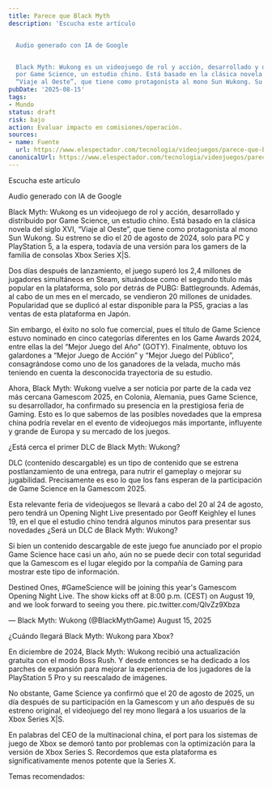 ```yaml
---
title: Parece que Black Myth
description: 'Escucha este artículo


  Audio generado con IA de Google


  Black Myth: Wukong es un videojuego de rol y acción, desarrollado y distribuido
  por Game Science, un estudio chino. Está basado en la clásica novela del siglo XVI,
  “Viaje al Oeste”, que tiene como protagonista al mono Sun Wukong. Su estreno se…'
pubDate: '2025-08-15'
tags:
- Mundo
status: draft
risk: bajo
action: Evaluar impacto en comisiones/operación.
sources:
- name: Fuente
  url: https://www.elespectador.com/tecnologia/videojuegos/parece-que-black-myth-wukong-publicara-su-primer-dlc-en-la-gamescom-2025/
canonicalUrl: https://www.elespectador.com/tecnologia/videojuegos/parece-que-black-myth-wukong-publicara-su-primer-dlc-en-la-gamescom-2025/
---
```

Escucha este artículo

Audio generado con IA de Google

Black Myth: Wukong es un videojuego de rol y acción, desarrollado y distribuido por Game Science, un estudio chino. Está basado en la clásica novela del siglo XVI, “Viaje al Oeste”, que tiene como protagonista al mono Sun Wukong. Su estreno se dio el 20 de agosto de 2024, solo para PC y PlayStation 5, a la espera, todavía de una versión para los gamers de la familia de consolas Xbox Series X|S.

Dos días después de lanzamiento, el juego superó los 2,4 millones de jugadores simultáneos en Steam, situándose como el segundo título más popular en la plataforma, solo por detrás de PUBG: Battlegrounds. Además, al cabo de un mes en el mercado, se vendieron 20 millones de unidades. Popularidad que se duplicó al estar disponible para la PS5, gracias a las ventas de esta plataforma en Japón.

Sin embargo, el éxito no solo fue comercial, pues el título de Game Science estuvo nominado en cinco categorías diferentes en los Game Awards 2024, entre ellas la del “Mejor Juego del Año” (GOTY). Finalmente, obtuvo los galardones a “Mejor Juego de Acción” y “Mejor Juego del Público”, consagrándose como uno de los ganadores de la velada, mucho más teniendo en cuenta la desconocida trayectoria de su estudio.

Ahora, Black Myth: Wukong vuelve a ser noticia por parte de la cada vez más cercana Gamescom 2025, en Colonia, Alemania, pues Game Science, su desarrollador, ha confirmado su presencia en la prestigiosa feria de Gaming. Esto es lo que sabemos de las posibles novedades que la empresa china podría revelar en el evento de videojuegos más importante, influyente y grande de Europa y su mercado de los juegos.

¿Está cerca el primer DLC de Black Myth: Wukong?

DLC (contenido descargable) es un tipo de contenido que se estrena postlanzamiento de una entrega, para nutrir el gameplay o mejorar su jugabilidad. Precisamente es eso lo que los fans esperan de la participación de Game Science en la Gamescom 2025.

Esta relevante feria de videojuegos se llevará a cabo del 20 al 24 de agosto, pero tendrá un Opening Night Live presentado por Geoff Keighley el lunes 19, en el que el estudio chino tendrá algunos minutos para presentar sus novedades ¿Será un DLC de Black Myth: Wukong?

Si bien un contenido descargable de este juego fue anunciado por el propio Game Science hace casi un año, aún no se puede decir con total seguridad que la Gamescom es el lugar elegido por la compañía de Gaming para mostrar este tipo de información.

Destined Ones, #GameScience will be joining this year's Gamescom Opening Night Live. The show kicks off at 8:00 p.m. (CEST) on August 19, and we look forward to seeing you there. pic.twitter.com/QlvZz9Xbza

— Black Myth: Wukong (@BlackMythGame) August 15, 2025

¿Cuándo llegará Black Myth: Wukong para Xbox?

En diciembre de 2024, Black Myth: Wukong recibió una actualización gratuita con el modo Boss Rush. Y desde entonces se ha dedicado a los parches de expansión para mejorar la experiencia de los jugadores de la PlayStation 5 Pro y su reescalado de imágenes.

No obstante, Game Science ya confirmó que el 20 de agosto de 2025, un día después de su participación en la Gamescom y un año después de su estreno original, el videojuego del rey mono llegará a los usuarios de la Xbox Series X|S.

En palabras del CEO de la multinacional china, el port para los sistemas de juego de Xbox se demoró tanto por problemas con la optimización para la versión de Xbox Series S. Recordemos que esta plataforma es significativamente menos potente que la Series X.

Temas recomendados: